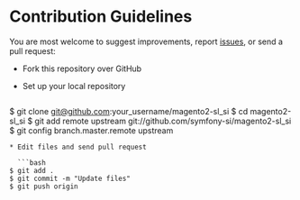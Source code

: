 # Contribution Guidelines

You are most welcome to suggest improvements, report [issues](https://github.com/symfony-si/magento2-sl_si/issues),
or send a pull request:

* Fork this repository over GitHub
* Set up your local repository

  ```bash
$ git clone git@github.com:your_username/magento2-sl_si
$ cd magento2-sl_si
$ git add remote upstream git://github.com/symfony-si/magento2-sl_si
$ git config branch.master.remote upstream
```
* Edit files and send pull request

  ```bash
$ git add .
$ git commit -m "Update files"
$ git push origin
```
